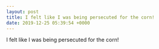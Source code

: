 ```yaml
---
layout: post
title: I felt like I was being persecuted for the corn!
date: 2019-12-25 05:39:54 +0000
---
```


I felt like I was being persecuted for the corn!

